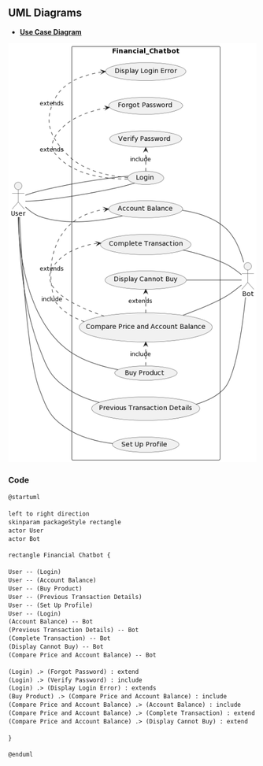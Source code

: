 ## UML Diagrams



- **[Use Case Diagram](https://github.com/gargdevanshi1/18103045-Software-Testing-Lab/blob/main/Assignment%201/usecase.png)**

![Use Case Diagram](https://github.com/gargdevanshi1/18103045-Software-Testing-Lab/blob/main/Assignment%201/usecase.png)

### Code

  ```markdown
  @startuml

left to right direction
skinparam packageStyle rectangle
actor User
actor Bot

rectangle Financial Chatbot {
  
  User -- (Login)
  User -- (Account Balance)
  User -- (Buy Product)
  User -- (Previous Transaction Details)
  User -- (Set Up Profile)
  User -- (Login)
  (Account Balance) -- Bot
  (Previous Transaction Details) -- Bot
  (Complete Transaction) -- Bot
  (Display Cannot Buy) -- Bot
  (Compare Price and Account Balance) -- Bot

  (Login) .> (Forgot Password) : extend
  (Login) .> (Verify Password) : include
  (Login) .> (Display Login Error) : extends
  (Buy Product) .> (Compare Price and Account Balance) : include
  (Compare Price and Account Balance) .> (Account Balance) : include
  (Compare Price and Account Balance) .> (Complete Transaction) : extend
  (Compare Price and Account Balance) .> (Display Cannot Buy) : extend
  
}

@enduml
  ```
